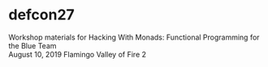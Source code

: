 # defcon27
Workshop materials for Hacking With Monads: Functional Programming for the Blue Team<br/>
August 10, 2019 Flamingo Valley of Fire 2

